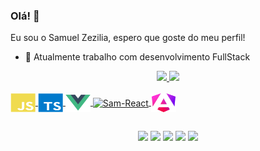 ### Olá! 👋
Eu sou o Samuel Zezilia, espero que goste do meu perfil!


- 🔭 Atualmente trabalho com desenvolvimento FullStack

<div align="center">
  <a href="https://github.com/websam2">
  
  <img height="180em" src="https://github-readme-stats.vercel.app/api?username=websam2&show_icons=true&theme=gruvbox&include_all_commits=true&count_private=true"/>
  <img height="180em" src="https://github-readme-stats.vercel.app/api/top-langs/?username=websam2&layout=compact&langs_count=7&theme=gruvbox"/>
</div>
<div style="display: inline_block"><br>
  <img align="center" alt="Sam-Js" height="30" width="40" src="https://raw.githubusercontent.com/devicons/devicon/master/icons/javascript/javascript-plain.svg">
  <img align="center" alt="Sam-Ts" height="30" width="40" src="https://raw.githubusercontent.com/devicons/devicon/master/icons/typescript/typescript-plain.svg">
  <img align="center" alt="Sam-Vue" height="30" width="40" src="https://raw.githubusercontent.com/devicons/devicon/master/icons/vuejs/vuejs-original.svg">
  <img align="center" alt="Sam-React" height="30" width="40" src="https://raw.githubusercontent.com/devicons/devicon/master/icons/angular/react-original.svg">
  <img align="center" alt="Sam-Angular" height="30" width="40" src="https://raw.githubusercontent.com/devicons/devicon/master/icons/angular/angular-original.svg">
  

  ##
 
<div align="center"> 
   	 <a href="13981331262" target="_blank"><img src="https://img.shields.io/badge/WhatsApp-25D366?style=for-the-badge&logo=whatsapp&logoColor=white" target="_blank"></a>
  <a href="https://www.instagram.com/samuelzezilia" target="_blank"><img src="https://img.shields.io/badge/-Instagram-%23E4405F?style=for-the-badge&logo=instagram&logoColor=white" target="_blank"></a>
 	 <a href="https://discord.gg/YftRKmfYxS" target="_blank"><img src="https://img.shields.io/badge/Discord-7289DA?style=for-the-badge&logo=discord&logoColor=white" target="_blank"></a> 
  <a href = "mailto:websamrgt@gmail.com"><img src="https://img.shields.io/badge/-Gmail-%23333?style=for-the-badge&logo=gmail&logoColor=white" target="_blank"></a>
  <a href="https://www.linkedin.com/in/samuel-zezilia" target="_blank"><img src="https://img.shields.io/badge/-LinkedIn-%230077B5?style=for-the-badge&logo=linkedin&logoColor=white" target="_blank"></a> 
 
</div>
